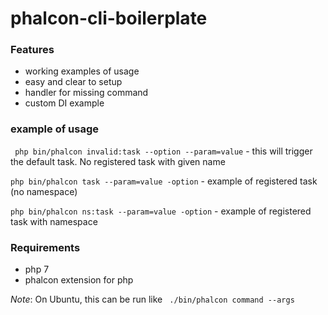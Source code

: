 # phalcon-cli-boilerplate 

### Features
* working examples of usage
* easy and clear to setup
* handler for missing command
* custom DI example

### example of usage

``` php bin/phalcon invalid:task --option --param=value``` - this will trigger the default task. No registered task with given name

``` php bin/phalcon task --param=value -option ``` - example of registered task (no namespace)

``` php bin/phalcon ns:task --param=value -option ``` - example of registered task with namespace

### Requirements

* php 7
* phalcon extension for php

_Note_: On Ubuntu, this can be run like ```  ./bin/phalcon command --args ```
